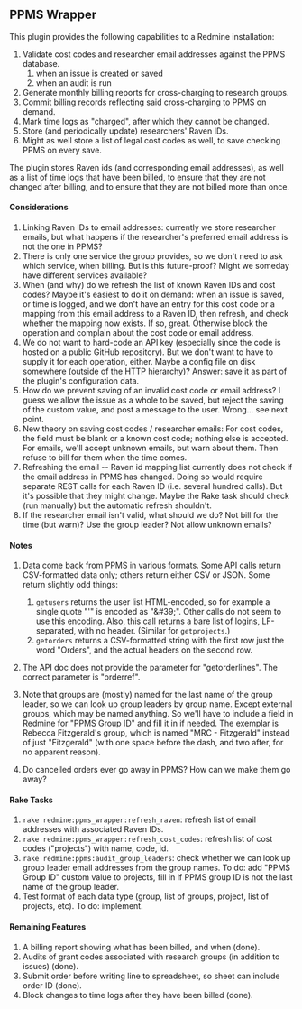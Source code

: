 ## PPMS Wrapper

This plugin provides the following capabilities to a Redmine installation:

1. Validate cost codes and researcher email addresses against the PPMS database.
    1. when an issue is created or saved
    1. when an audit is run
1. Generate monthly billing reports for cross-charging to research groups.
1. Commit billing records reflecting said cross-charging to PPMS on demand.
1. Mark time logs as "charged", after which they cannot be changed.
1. Store (and periodically update) researchers' Raven IDs.
1. Might as well store a list of legal cost codes as well, to save checking
   PPMS on every save.

The plugin stores Raven ids (and corresponding email addresses), as well as a
list of time logs that have been billed, to ensure that they are not changed
after billing, and to ensure that they are not billed more than once.

#### Considerations

1. Linking Raven IDs to email addresses: currently we store researcher emails,
   but what happens if the researcher's preferred email address is not the one
   in PPMS?
1. There is only one service the group provides, so we don't need to ask
   which service, when billing.  But is this future-proof?  Might we someday
   have different services available?
1. When (and why) do we refresh the list of known Raven IDs and cost codes?
   Maybe it's easiest to do it on demand: when an issue is saved, or time is
   logged, and we don't have an entry for this cost code or a mapping from
   this email address to a Raven ID, then refresh, and check whether the
   mapping now exists.  If so, great.  Otherwise block the operation and
   complain about the cost code or email address.
1. We do not want to hard-code an API key (especially since the code is hosted
   on a public GitHub repository).  But we don't want to have to supply it for
   each operation, either.  Maybe a config file on disk somewhere (outside of
   the HTTP hierarchy)?  Answer: save it as part of the plugin's configuration
   data.
1. How do we prevent saving of an invalid cost code or email address?  I guess
   we allow the issue as a whole to be saved, but reject the saving of the
   custom value, and post a message to the user.  Wrong... see next point.
1. New theory on saving cost codes / researcher emails: For cost codes, the
   field must be blank or a known cost code; nothing else is accepted.  For
   emails, we'll accept unknown emails, but warn about them.  Then refuse to
   bill for them when the time comes.
1. Refreshing the email -- Raven id mapping list currently does not check
   if the email address in PPMS has changed.  Doing so would require separate
   REST calls for each Raven ID (i.e. several hundred calls).  But it's possible
   that they might change.  Maybe the Rake task should check (run manually)
   but the automatic refresh shouldn't.
1. If the researcher email isn't valid, what should we do?  Not bill for the
   time (but warn)?  Use the group leader?  Not allow unknown emails?

#### Notes

1. Data come back from PPMS in various formats.  Some API calls return
   CSV-formatted data only; others return either CSV or JSON.  Some return
   slightly odd things:
   1. `getusers` returns the user list HTML-encoded, so for example a single
      quote "'" is encoded as "&amp;#39;".  Other calls do not seem to use this
      encoding.  Also, this call returns a bare list of logins, LF-separated,
      with no header.  (Similar for `getprojects`.)
   1. `getorders` returns a CSV-formatted string with the first row just the
      word "Orders", and the actual headers on the second row.

1. The API doc does not provide the parameter for "getorderlines".  The correct
   parameter is "orderref".

1. Note that groups are (mostly) named for the last name of the group leader,
   so we can look up group leaders by group name.  Except external groups, which
   may be named anything.  So we'll have to include a field in Redmine for
   "PPMS Group ID" and fill it in if needed.  The exemplar is Rebecca
   Fitzgerald's group, which is named "MRC -  Fitzgerald" instead of just
   "Fitzgerald" (with one space before the dash, and two after, for no
   apparent reason).

1. Do cancelled orders ever go away in PPMS?  How can we make them go away?

#### Rake Tasks

1. `rake redmine:ppms_wrapper:refresh_raven`: refresh list of email addresses
   with associated Raven IDs.
1. `rake redmine:ppms_wrapper:refresh_cost_codes`: refresh list of cost codes
   ("projects") with name, code, id.
1. `rake redmine:ppms:audit_group_leaders`: check whether we can look up group
   leader email addresses from the group names.  To do: add "PPMS Group ID"
   custom value to projects, fill in if PPMS group ID is not the last name of
   the group leader.
1. Test format of each data type (group, list of groups, project, list of
   projects, etc).  To do: implement.

#### Remaining Features

1. A billing report showing what has been billed, and when (done).
1. Audits of grant codes associated with research groups (in addition to
   issues) (done).
1. Submit order before writing line to spreadsheet, so sheet can include order
   ID (done).
1. Block changes to time logs after they have been billed (done).
